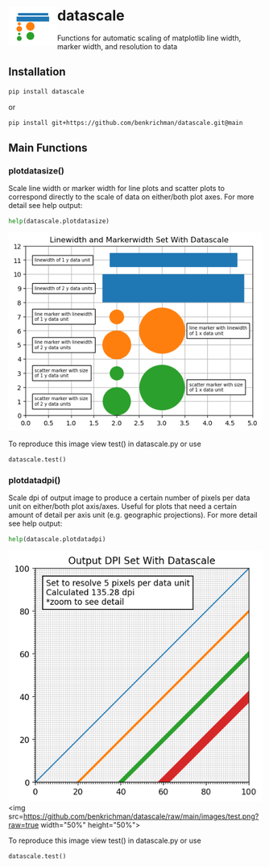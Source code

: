 <h1><img align="left" src="https://github.com/benkrichman/datascale/raw/main/images/datascale_icon.png">datascale</h1>

Functions for automatic scaling of matplotlib line width, marker width, and resolution to data

## Installation

```bash
pip install datascale
```

or

```bash
pip install git+https://github.com/benkrichman/datascale.git@main
```

## Main Functions

### plotdatasize()

Scale line width or marker width for line plots and scatter plots to correspond directly to the scale of data on either/both plot axes. For more detail see help output:
```python
help(datascale.plotdatasize)
```

![plotdatasize() example](https://github.com/benkrichman/datascale/raw/main/images/datascale_plotdatasize_test.png?raw=true)

To reproduce this image view test() in datascale.py or use
```python
datascale.test()
```

### plotdatadpi()

Scale dpi of output image to produce a certain number of pixels per data unit on either/both plot axis/axes. Useful for plots that need a certain amount of detail per axis unit (e.g. geographic projections). For more detail see help output:
```python
help(datascale.plotdatadpi)
```

![plotdatadpi() example](https://github.com/benkrichman/datascale/raw/main/images/datascale_plotdatadpi_test.png?raw=true)
<img src=https://github.com/benkrichman/datascale/raw/main/images/test.png?raw=true width="50%" height="50%">

To reproduce this image view test() in datascale.py or use
```python
datascale.test()
```

